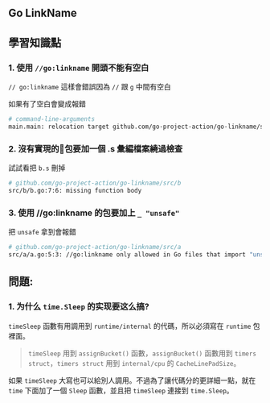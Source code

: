 ## Go LinkName

## 學習知識點

### 1. 使用 `//go:linkname` 開頭不能有空白

`// go:linkname` 這樣會錯誤因為 `//` 跟 `g` 中間有空白

如果有了空白會變成報錯

```bash
# command-line-arguments
main.main: relocation target github.com/go-project-action/go-linkname/src/b.Hi not defined
```

### 2. 沒有實現的包要加一個 .s 彙編檔案繞過檢查

試試看把 `b.s` 刪掉

```bash
# github.com/go-project-action/go-linkname/src/b
src/b/b.go:7:6: missing function body
```

### 3. 使用 //go:linkname 的包要加上 `_ "unsafe"`

把 `unsafe` 拿到會報錯

```bash
# github.com/go-project-action/go-linkname/src/a
src/a/a.go:5:3: //go:linkname only allowed in Go files that import "unsafe"
```

## 問題:

### 1. 为什么 `time.Sleep` 的实现要这么搞?

`timeSleep` 函數有用調用到 `runtime/internal` 的代碼，所以必須寫在 `runtime` 包裡面。

> `timeSleep` 用到 `assignBucket()` 函數，`assignBucket()` 函數用到 `timers struct`，`timers struct` 用到 `internal/cpu` 的 `CacheLinePadSize`。

如果 `timeSleep` 大寫也可以給別人調用。不過為了讓代碼分的更詳細一點，就在 `time` 下面加了一個 `Sleep` 函數，並且把 `timeSleep` 連接到 `time.Sleep`。
